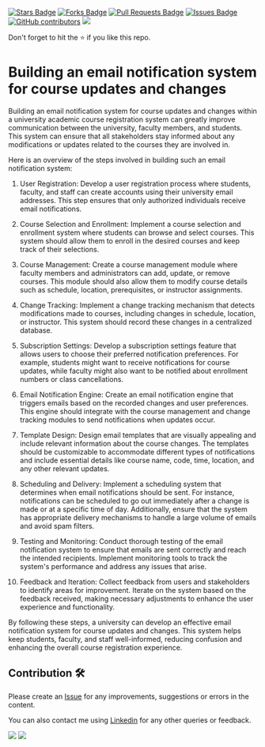 <a href="https://github.com/drshahizan/learn-php/stargazers"><img src="https://img.shields.io/github/stars/drshahizan/learn-php" alt="Stars Badge"/></a>
<a href="https://github.com/drshahizan/learn-php/network/members"><img src="https://img.shields.io/github/forks/drshahizan/learn-php" alt="Forks Badge"/></a>
<a href="https://github.com/drshahizan/learn-php/pulls"><img src="https://img.shields.io/github/issues-pr/drshahizan/learn-php" alt="Pull Requests Badge"/></a>
<a href="https://github.com/drshahizan/learn-php/issues"><img src="https://img.shields.io/github/issues/drshahizan/learn-php" alt="Issues Badge"/></a>
<a href="https://github.com/drshahizan/learn-php/graphs/contributors"><img alt="GitHub contributors" src="https://img.shields.io/github/contributors/drshahizan/learn-php?color=2b9348"></a>
![](https://visitor-badge.glitch.me/badge?page_id=drshahizan/learn-php)

Don't forget to hit the :star: if you like this repo.

# Building an email notification system for course updates and changes

Building an email notification system for course updates and changes within a university academic course registration system can greatly improve communication between the university, faculty members, and students. This system can ensure that all stakeholders stay informed about any modifications or updates related to the courses they are involved in.

Here is an overview of the steps involved in building such an email notification system:

1. User Registration: Develop a user registration process where students, faculty, and staff can create accounts using their university email addresses. This step ensures that only authorized individuals receive email notifications.

2. Course Selection and Enrollment: Implement a course selection and enrollment system where students can browse and select courses. This system should allow them to enroll in the desired courses and keep track of their selections.

3. Course Management: Create a course management module where faculty members and administrators can add, update, or remove courses. This module should also allow them to modify course details such as schedule, location, prerequisites, or instructor assignments.

4. Change Tracking: Implement a change tracking mechanism that detects modifications made to courses, including changes in schedule, location, or instructor. This system should record these changes in a centralized database.

5. Subscription Settings: Develop a subscription settings feature that allows users to choose their preferred notification preferences. For example, students might want to receive notifications for course updates, while faculty might also want to be notified about enrollment numbers or class cancellations.

6. Email Notification Engine: Create an email notification engine that triggers emails based on the recorded changes and user preferences. This engine should integrate with the course management and change tracking modules to send notifications when updates occur.

7. Template Design: Design email templates that are visually appealing and include relevant information about the course changes. The templates should be customizable to accommodate different types of notifications and include essential details like course name, code, time, location, and any other relevant updates.

8. Scheduling and Delivery: Implement a scheduling system that determines when email notifications should be sent. For instance, notifications can be scheduled to go out immediately after a change is made or at a specific time of day. Additionally, ensure that the system has appropriate delivery mechanisms to handle a large volume of emails and avoid spam filters.

9. Testing and Monitoring: Conduct thorough testing of the email notification system to ensure that emails are sent correctly and reach the intended recipients. Implement monitoring tools to track the system's performance and address any issues that arise.

10. Feedback and Iteration: Collect feedback from users and stakeholders to identify areas for improvement. Iterate on the system based on the feedback received, making necessary adjustments to enhance the user experience and functionality.

By following these steps, a university can develop an effective email notification system for course updates and changes. This system helps keep students, faculty, and staff well-informed, reducing confusion and enhancing the overall course registration experience.

## Contribution 🛠️
Please create an [Issue](https://github.com/drshahizan/learn-php/issues) for any improvements, suggestions or errors in the content.

You can also contact me using [Linkedin](https://www.linkedin.com/in/drshahizan/) for any other queries or feedback.

![](https://komarev.com/ghpvc/?username=drshahizan&label=Views&color=0e75b6&style=flat)
![](https://hit.yhype.me/github/profile?user_id=81284918)

